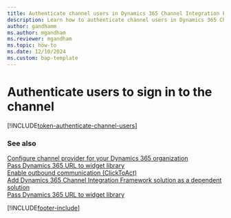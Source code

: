 ```yaml
---
title: Authenticate channel users in Dynamics 365 Channel Integration Framework 2.0
description: Learn how to authenticate channel users in Dynamics 365 Channel Integration Framework 2.0.
author: gandhamm
ms.author: mgandham
ms.reviewer: mgandham
ms.topic: how-to
ms.date: 12/10/2024
ms.custom: bap-template
---
```


# Authenticate users to sign in to the channel

[!INCLUDE[token-authenticate-channel-users](../../shared/token-authenticate-channel-users.md)]

### See also

[Configure channel provider for your Dynamics 365 organization](configure-channel-provider-app-profile-manager.md)  
[Pass Dynamics 365 URL to widget library](../../v1/administer/pass-url-widget-library.md)  
[Enable outbound communication (ClickToAct)](../../v1/administer/enable-outbound-communication-clicktoact.md)  
[Add Dynamics 365 Channel Integration Framework solution as a dependent solution](../../v1/administer/add-cif-solution-dependent-solution.md)  
[Pass Dynamics 365 URL to widget library](../../v1/administer/pass-url-widget-library.md)  


[!INCLUDE[footer-include](../../../includes/footer-banner.md)]
